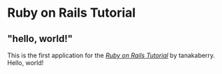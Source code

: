 # Ruby on Rails Tutorial

## "hello, world!"

This is the first application for the
[*Ruby on Rails Tutorial*](https://railstutorial.jp/)
by tanakaberry. Hello, world!